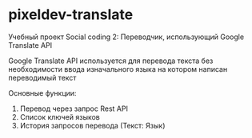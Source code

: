 # pixeldev-translate
Учебный проект Social coding 2: Переводчик, использующий Google Translate API

Google Translate API используется для перевода текста без необходимости ввода изначального языка на котором написан переводимый текст

Основные функции:

1) Перевод через запрос Rest API
2) Список ключей языков
3) История запросов перевода (Текст: Язык)
